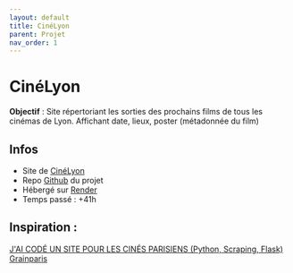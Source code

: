 ```yaml
---
layout: default
title: CinéLyon
parent: Projet
nav_order: 1
---
```


# CinéLyon
**Objectif** : Site répertoriant les sorties des prochains films de tous les cinémas de Lyon. Affichant date, lieux, poster (métadonnée du film)

## Infos
- Site de [CinéLyon](https://cinelyon.onrender.com/)
- Repo [Github](https://github.com/PatateAbdu/cinelyon) du projet
- Hébergé sur [Render](https://render.com/)
- Temps passé : +41h

## Inspiration :
[J'AI CODÉ UN SITE POUR LES CINÉS PARISIENS (Python, Scraping, Flask)](https://youtu.be/3MVtsgHkztk?si=MwpX__6CkSaQM_jp)
[Grainparis](https://www.grainparis.art/)
